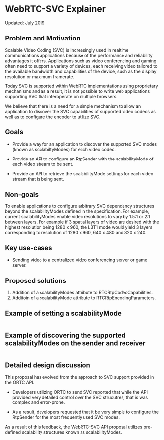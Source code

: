 # WebRTC-SVC Explainer

Updated: July 2019

## Problem and Motivation

Scalable Video Coding (SVC) is increasingly used in realtime communications
applications because of the performance and reliability advantages it offers. 
Applications such as video conferencing and gaming often need to support
a variety of devices, each receiving video tailored to the available
bandwidth and capabilities of the device, such as the display resolution
or maximum framerate. 

Today SVC is supported within WebRTC implementations using proprietary
mechanisms and as a result, it is not possible to write web applications
supporting SVC that interoperate on multiple browsers.

We believe that there is a need for a simple mechanism to allow an application
to discover the SVC capabilities of supported video codecs as well as to configure
the encoder to utilize SVC. 

## Goals

- Provide a way for an application to discover the supported SVC modes
(known as scalabiltyModes) for each video codec.

- Provide an API to configure an RtpSender with the scalabilityMode of each video
stream to be sent.

- Provide an API to retrieve the scalabilityMode settings for each video 
stream that is being sent.

## Non-goals

To enable applications to configure arbitrary SVC dependency structures
beyond the scalabilityModes defined in the specification.  For example,
current scalabilityModes enable video resolutions to vary by 1.5:1 or
2:1 between layers.  For example if 3 spatial layers of video are
desired with the highest resolution being 1280 x 960, the L3T1
mode would yield 3 layers corresponding to resolution of 
1280 x 960, 640 x 480 and 320 x 240.

## Key use-cases

- Sending video to a centralized video conferencing server or game server.

## Proposed solutions

1. Addition of a scalabilityModes attribute to RTCRtpCodecCapabilities.
2. Additoin of a scalabilityMode attribute to RTCRtpEncodingParameters.

## Example of setting a scalabilityMode

```javascript

```

## Example of discovering the supported scalabilityModes on the sender and receiver

```javascript

```

## Detailed design discussion

This proposal has evolved from the approach to SVC support provided in the ORTC API. 

- Developers utilizing ORTC to send SVC reported that while the API provided
very detailed control over the SVC strucutres, that is was complex and error-prone.

- As a result, developers requested that it be very simple to configure the
RtpSender for the most frequently used SVC modes. 

As a result of this feedback, the WebRTC-SVC API proposal utilizes pre-defined
scalability structures known as scalabilityModes.
